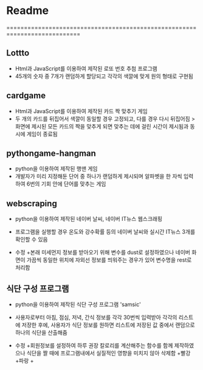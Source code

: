 # Readme
===========================================================================
## Lottto
+ Html과 JavaScript를 이용하여 제작된 로또 번호 추첨 프로그램
+ 45개의 숫자 중 7개가 랜덤하게 할당되고 각각의 색깔에 맞게 원의 형태로 구현됨

## cardgame
+ Html과 JavaScript를 이용하여 제작된 카드 짝 맞추기 게임
+ 두 개의 카드를 뒤집어서 색깔이 동일할 경우 고정되고, 다를 경우 다시 뒤집어짐 > 화면에 제시된 모든 카드의 짝을 맞추게 되면 맞추는 데에 걸린 시간이
제시됨과 동시에 게임이 종료됨

## pythongame-hangman
+ python을 이용하여 제작된 행맨 게임
+ 개발자가 미리 지정해둔 단어 중 하나가 랜덤하게 제시되며 알파벳을 한 자씩 입력하여 6번의 기회 안에 단어를 맞추는 게임

## webscraping
+ python을 이용하여 제작된 네이버 날씨, 네이버 IT뉴스 웹스크래핑
+ 프로그램을 실행할 경우 온도와 강수확률 등의 네이버 날씨와 실시간 IT뉴스 3개를 확인할 수 있음

+ 수정
    +본래 미세먼지 정보를 받아오기 위해 변수를 dust로 설정하였으나 네이버 화면이 가끔씩 동일한 위치에 자외선 정보를 띄워주는 경우가 있어
  변수명을 rest로 처리함
  
## 식단 구성 프로그램
+ python을 이용하여 제작된 식단 구성 프로그램 'samsic'
+ 사용자로부터 아침, 점심, 저녁, 간식 정보를 각각 30번씩 입력받아 각각의 리스트에 저장한 후에, 사용자가 식단 정보를 원하면 
리스트에 저장된 값 중에서 랜덤으로 하나의 식단을 산출해줌

+ 수정
    +회원정보를 설정하여 하루 권장 칼로리를 계산해주는 함수를 함께 제작하였으나 식단을 짤 때에 프로그램내에서 실질적인 영향을 미치지 않아
  삭제함
+빨강
  +파랑
    +
